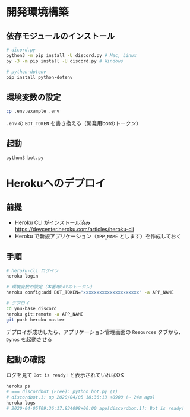 # 開発環境構築
## 依存モジュールのインストール
```bash
# dicord.py
python3 -m pip install -U discord.py # Mac, Linux
py -3 -m pip install -U discord.py # Windows

# python-dotenv
pip install python-dotenv
```
## 環境変数の設定
```bash
cp .env.example .env
```
`.env` の `BOT_TOKEN` を書き換える（開発用botのトークン）

## 起動

```bash
python3 bot.py
```

# Herokuへのデプロイ
## 前提
- Heroku CLI がインストール済み https://devcenter.heroku.com/articles/heroku-cli
- Heroku で新規アプリケーション（`APP_NAME` とします）を作成しておく

## 手順
```bash
# heroku-cli ログイン
heroku login

# 環境変数の設定（本番用botのトークン）
heroku config:add BOT_TOKEN="xxxxxxxxxxxxxxxxxxxxx" -a APP_NAME

# デプロイ
cd ynu-base_discord
heroku git:remote -a APP_NAME
git push heroku master
```
デプロイが成功したら、アプリケーション管理画面の `Resources` タブから、`Dynos` を起動させる

## 起動の確認
ログを見て `Bot is ready!` と表示されていればOK
```bash
heroku ps
# === discordbot (Free): python bot.py (1)
# discordbot.1: up 2020/04/05 18:36:13 +0900 (~ 24m ago)
heroku logs
# 2020-04-05T09:36:17.834098+00:00 app[discordbot.1]: Bot is ready!
```
